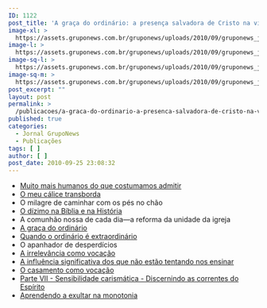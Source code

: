 ```yaml
---
ID: 1122
post_title: 'A graça do ordinário: a presença salvadora de Cristo na vida comum'
image-xl: >
  https://assets.gruponews.com.br/gruponews/uploads/2010/09/gruponews_julho-agosto_2010-capa.jpg
image-l: >
  https://assets.gruponews.com.br/gruponews/uploads/2010/09/gruponews_julho-agosto_2010-capa-960x720.jpg
image-sq-l: >
  https://assets.gruponews.com.br/gruponews/uploads/2010/09/gruponews_julho-agosto_2010-capa.jpg
image-sq-m: >
  https://assets.gruponews.com.br/gruponews/uploads/2010/09/gruponews_julho-agosto_2010-capa-720x720.jpg
post_excerpt: ""
layout: post
permalink: >
  /publicacoes/a-graca-do-ordinario-a-presenca-salvadora-de-cristo-na-vida-comum.html
published: true
categories:
  - Jornal GrupoNews
  - Publicações
tags: [ ]
author: [ ]
post_date: 2010-09-25 23:08:32
---
```

- <a href="http://www.gruponews.com.br/2010/07/muito-mais-humanos-do-que-costumamos-admitir.html">Muito mais humanos do que costumamos admitir</a>
- <a href="http://www.gruponews.com.br/2010/07/o-meu-calice-transborda.html">O meu cálice transborda</a>
- O milagre de caminhar com os pés no chão
- <a href="http://www.gruponews.com.br/2010/07/o-dizimo-na-biblia-e-na-historia.html">O dízimo na Bíblia e na História</a>
- A comunhão nossa de cada dia—a reforma da unidade da igreja
- <a href="http://www.gruponews.com.br/2010/07/a-graca-do-ordinario.html">A graça do ordinário</a>
- <a href="http://www.gruponews.com.br/2010/07/quando-o-ordinario-e-extraordinario.html">Quando o ordinário é extraordinário</a>
- O apanhador de desperdícios
- <a href="http://www.gruponews.com.br/2010/07/a-irrelevancia-como-vocacao.html">A irrelevância como vocação</a>
- <a href="http://www.gruponews.com.br/2010/07/a-influencia-significativa-dos-que-nao-estao-tentando-nos-ensinar.html">A influência significativa dos que não estão tentando nos ensinar</a>
- <a href="http://www.gruponews.com.br/2010/07/o-casamento-como-vocacao.html">O casamento como vocação</a>
- <a href="http://www.gruponews.com.br/2010/07/sensibilidade-carismatica-discernindo-as-correntes-do-espirito.html">Parte VII - Sensibilidade carismática - Discernindo as correntes do Espírito</a>
- <a href="http://www.gruponews.com.br/2010/07/aprendendo-a-exultar-na-monotonia.html">Aprendendo a exultar na monotonia</a>
